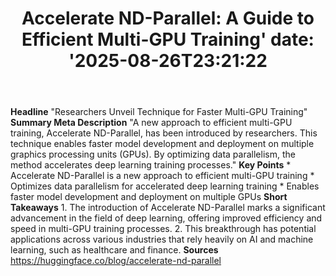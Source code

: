 ﻿---
title: "Accelerate ND-Parallel: A Guide to Efficient Multi-GPU Training'
date: '2025-08-26T23:21:22"
category: "Markets"
summary: ""
slug: "accelerate ndparallel a guide to efficient multigpu training"
source_urls:
  - "https://huggingface.co/blog/accelerate-nd-parallel"
seo:
  title: "Accelerate ND-Parallel: A Guide to Efficient Multi-GPU Training | Hash n Hedge'
  description: '"
  keywords: ["news", "markets", "brief"]
---
**Headline** "Researchers Unveil Technique for Faster Multi-GPU Training"  **Summary Meta Description** "A new approach to efficient multi-GPU training, Accelerate ND-Parallel, has been introduced by researchers. This technique enables faster model development and deployment on multiple graphics processing units (GPUs). By optimizing data parallelism, the method accelerates deep learning training processes."  **Key Points**  * Accelerate ND-Parallel is a new approach to efficient multi-GPU training * Optimizes data parallelism for accelerated deep learning training * Enables faster model development and deployment on multiple GPUs  **Short Takeaways**  1.  The introduction of Accelerate ND-Parallel marks a significant advancement in the field of deep learning, offering improved efficiency and speed in multi-GPU training processes. 2.  This breakthrough has potential applications across various industries that rely heavily on AI and machine learning, such as healthcare and finance.  **Sources** https://huggingface.co/blog/accelerate-nd-parallel 
